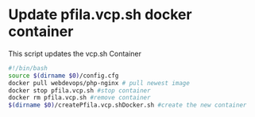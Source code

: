 # Update pfila.vcp.sh docker container
This script updates the vcp.sh Container

```` bash
#!/bin/bash
source $(dirname $0)/config.cfg
docker pull webdevops/php-nginx # pull newest image
docker stop pfila.vcp.sh #stop container
docker rm pfila.vcp.sh #remove container
$(dirname $0)/createPfila.vcp.shDocker.sh #create the new container
````
